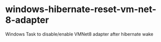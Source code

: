 # windows-hibernate-reset-vm-net-8-adapter
Windows Task to disable/enable VMNet8 adapter after hibernate wake
